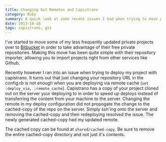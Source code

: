 ```yaml
---
title: Changing Git Remotes and Capistrano
category: Ruby
summary: A quick look at some recent issues I had when trying to move git remotes and then deploying with Capistrano and how I resolved the issue.
date: 2013-10-18
tags: capistrano, git
---
```


I've started to move some of my less frequently updated private projects over to [Bitbucket](https://bitbucket.org/) in order to take advantage of their free private repositories.
Making this move has been quite simple with their repository importer, allowing you to import projects right from other services like Github. 

Recently however I ran into an issue when trying to deploy my project with capistrano. It turns out that just changing your repository URL in the config.rb is not enough when you are deploying via remote cache (`set :deploy_via, :remote_cache`).
Capistrano has a copy of your project cloned out on the server your deploying to in order to speed up deploys instead of transferring the content from your machine to the server. Changing
the remote in my deploy configuration did not propogate the change to the cached-copy of the repo on the server. Simply ssh'ing onto the server and removing the cached-copy and then redeploying resolved the issue.
The newly generated cached-copy had my updated remote.

The cached copy can be found at `shared/cached-copy`. Be sure to remove the entire cached-copy directory and not just it's contents.
